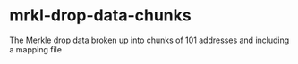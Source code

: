 # mrkl-drop-data-chunks
The Merkle drop data broken up into chunks of 101 addresses and including a mapping file
